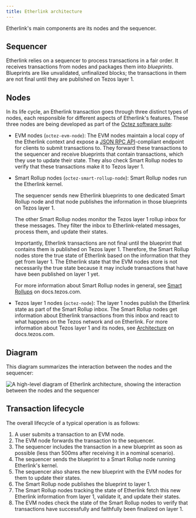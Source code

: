 ```yaml
---
title: Etherlink architecture
---
```


Etherlink's main components are its nodes and the sequencer.

## Sequencer

Etherlink relies on a sequencer to process transactions in a fair order.
It receives transactions from nodes and packages them into _blueprints_.
Blueprints are like unvalidated, unfinalized blocks; the transactions in them are not final until they are published on Tezos layer 1.

## Nodes

In its life cycle, an Etherlink transaction goes through three distinct types of nodes, each responsible for different aspects of Etherlink's features.
These three nodes are being developed as part of the [Octez software suite](https://tezos.gitlab.io/introduction/tezos.html):

- EVM nodes (`octez-evm-node`): The EVM nodes maintain a local copy of the Etherlink context and expose a [JSON RPC API](https://ethereum.org/en/developers/docs/apis/json-rpc/)-compliant endpoint for clients to submit transactions to.
They forward these transactions to the sequencer and receive blueprints that contain transactions, which they use to update their state.
They also check Smart Rollup nodes to verify that these transactions make it to Tezos layer 1.
- Smart Rollup nodes (`octez-smart-rollup-node`): Smart Rollup nodes run the Etherlink kernel.

  The sequencer sends new Etherlink blueprints to one dedicated Smart Rollup node and that node publishes the information in those blueprints on Tezos layer 1.

  The other Smart Rollup nodes monitor the Tezos layer 1 rollup inbox for these messages.
  They filter the inbox to Etherlink-related messages, process them, and update their states.

  Importantly, Etherlink transactions are not final until the blueprint that contains them is published on Tezos layer 1.
  Therefore, the Smart Rollup nodes store the true state of Etherlink based on the information that they get from layer 1.
  The Etherlink state that the EVM nodes store is not necessarily the true state because it may include transactions that have have been published on layer 1 yet.

  For more information about Smart Rollup nodes in general, see [Smart Rollups](https://docs.tezos.com/architecture/smart-rollups) on docs.tezos.com.
- Tezos layer 1 nodes (`octez-node`): The layer 1 nodes publish the Etherlink state as part of the Smart Rollup inbox.
The Smart Rollup nodes get information about Etherlink transactions from this inbox and react to what happens on the Tezos network and on Etherlink.
For more information about Tezos layer 1 and its nodes, see [Architecture](https://docs.tezos.com/architecture) on docs.tezos.com.

## Diagram

This diagram summarizes the interaction between the nodes and the sequencer:

![A high-level diagram of Etherlink architecture, showing the interaction between the nodes and the sequencer](/img/architecture.png)

## Transaction lifecycle

The overall lifecycle of a typical operation is as follows:

1. A user submits a transaction to an EVM node.
1. The EVM node forwards the transaction to the sequencer.
1. The sequencer includes the transaction in a new blueprint as soon as possible (less than 500ms after receiving it in a nominal scenario).
1. The sequencer sends the blueprint to a Smart Rollup node running Etherlink's kernel.
1. The sequencer also shares the new blueprint with the EVM nodes for them to update their states.
1. The Smart Rollup node publishes the blueprint to layer 1.
1. The Smart Rollup nodes tracking the state of Etherlink fetch this new Etherlink information from layer 1,  validate it, and update their states.
1. The EVM nodes check the state of the Smart Rollup nodes to verify that transactions have successfully and faithfully been finalized on layer 1.

